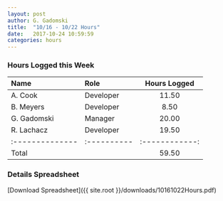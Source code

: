 ```yaml
---
layout: post
author: G. Gadomski
title:  "10/16 - 10/22 Hours"
date:   2017-10-24 10:59:59
categories: hours
---
```


### Hours Logged this Week

| Name          | Role      | Hours Logged |
|:--------------|:----------|:------------:|
| A. Cook       | Developer | 11.50        |
| B. Meyers     | Developer | 8.50         |
| G. Gadomski   | Manager   | 20.00        |
| R. Lachacz    | Developer | 19.50        |
|:--------------|:----------|:------------:|
| Total         |           | 59.50        |



### Details Spreadsheet
[Download Spreadsheet]({{ site.root }}/downloads/10161022Hours.pdf)